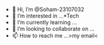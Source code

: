 - 👋 Hi, I’m @Soham-23107032
- 👀 I’m interested in ...*Tech
- 🌱 I’m currently learning ...
- 💞️ I’m looking to collaborate on ...
- 📫 How to reach me ...>my email<


<!---
Soham-23107032/Soham-23107032 is a ✨ special ✨ repository because its `README.md` (this file) appears on your GitHub profile.
You can click the Preview link to take a look at your changes.
--->
